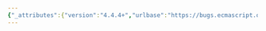 ```yaml
---
{"_attributes":{"version":"4.4.4+","urlbase":"https://bugs.ecmascript.org/","maintainer":"dherman@mozilla.com"},"bug":{"bug_id":51,"creation_ts":"2011-03-04 16:23:00 -0800","short_desc":"Coverage:  Double-check that test coverage of Chapter 10 is adequate","delta_ts":"2012-01-13 09:06:26 -0800","product":"Test262","component":"ECMA-262 Tests","version":"unspecified","rep_platform":"All","op_sys":"All","bug_status":"CONFIRMED","priority":"High","bug_severity":"major","everconfirmed":true,"reporter":{"uid":"dfugate","name":"Dave Fugate"},"assigned_to":{"uid":"dfugate","name":"Dave Fugate"},"long_desc":[{"commentid":112,"comment_count":0,"who":{"uid":"dfugate","name":"Dave Fugate"},"bug_when":"2011-03-04 16:23:51 -0800","thetext":"Chapter 10 was completely re-written for ES5.  There were test cases added within IE Test Center for at least some of these.  We need to double-check that these are thorough enough."},{"commentid":113,"comment_count":1,"who":{"uid":"dfugate","name":"Dave Fugate"},"bug_when":"2011-03-04 16:27:21 -0800","thetext":"Guessing 2.5 days will be needed on this one.  Chapter 10 is rather short (only 10 pages) and not many of the sections are directly hittable."}]}}
---
```

